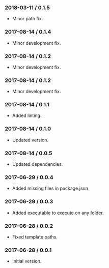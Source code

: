 ### 2018-03-11 / 0.1.5

* Minor path fix.

### 2017-08-14 / 0.1.4

* Minor development fix.

### 2017-08-14 / 0.1.2

* Minor development fix.

### 2017-08-14 / 0.1.2

* Minor development fix.

### 2017-08-14 / 0.1.1

* Added linting.

### 2017-08-14 / 0.1.0

* Updated version.

### 2017-08-14 / 0.0.5

* Updated dependencies.

### 2017-06-29 / 0.0.4

* Added missing files in package.json

### 2017-06-29 / 0.0.3

* Added executable to execute on any folder.

### 2017-06-28 / 0.0.2

* Fixed template paths.

### 2017-06-28 / 0.0.1

* Initial version.
